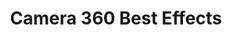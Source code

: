 ---
description: 很久没有推荐图片美化app了，这个效果众多，也没有全屏广告。
layout: post
results:
- primaryGenreName: Photo & Video
  version: '1.1'
  artworkUrl100: http://a780.phobos.apple.com/us/r30/Purple1/v4/92/4a/ca/924acac2-06cb-9574-ec57-ecb1027c5cc8/mzl.rpokosia.png
  trackViewUrl: https://itunes.apple.com/cn/app/camera-360-best-effects/id896664135?mt=8&uo=4
  artworkUrl60: http://a1185.phobos.apple.com/us/r30/Purple3/v4/0f/89/ab/0f89ab1c-554a-8743-2bfb-1158c50af522/icon57.png
  minimumOsVersion: '6.0'
  sellerName: Can DAGDELEN
  supportedDevices:
  - iPadMini
  - iPhone5
  - iPadThirdGen
  - iPadFourthGen4G
  - iPodTouchFifthGen
  - iPodTouchourthGen
  - iPhone4S
  - iPadMini4G
  - iPhone-3GS
  - iPhone5s
  - iPad23G
  - iPhone5c
  - iPhone4
  - iPadThirdGen4G
  - iPadFourthGen
  - iPad2Wifi
  genres:
  - 摄影与录像
  - 生活
  trackName: Camera 360 Best Effects
  description: "Camera 360 Best Effects has been developed by Aviary SDK which
    provides hundreds of filters, effects and enhancements options. You can
    share edited photos anywhere you like.\n\nFeatures included:\n+ One-tap
    auto enhance \n+ Gorgeous photo effects and frames\n+ Fun stickers\n+
    Color balance\n+ Crop, rotate, and straighten your photo\n+ Adjust brightness,
    contrast, color temperature, and saturation\n+ Sharpen and blur\n+ Color
    temperature (\"Warmth\")\n+ Color Splash\n+ Focus (Tilt Shift)\n+ Draw
    and add text\n+ Create your own memes\n+ Cosmetic tools: fix redeye, remove
    blemishes and whiten teeth."
  price: 0
  trackId: 896664135
  releaseDate: '2014-07-17T19:53:10Z'
  screenshotUrls:
  - http://a2.mzstatic.com/us/r30/Purple/v4/d0/2d/63/d02d63f3-b730-7441-2c93-749ee6677357/screen1136x1136.jpeg
  - http://a1.mzstatic.com/us/r30/Purple/v4/db/27/aa/db27aa8f-d64f-e16b-ae1e-b2fb25c047e6/screen1136x1136.jpeg
  - http://a2.mzstatic.com/us/r30/Purple6/v4/8d/8a/c8/8d8ac870-b5b0-28d1-e1d7-8bf58c77bae7/screen1136x1136.jpeg
  - http://a2.mzstatic.com/us/r30/Purple6/v4/93/58/5f/93585f59-5bd4-da30-f0ab-dadcdb93c720/screen1136x1136.jpeg
  - http://a4.mzstatic.com/us/r30/Purple/v4/d2/5b/e3/d25be3f3-747f-7d4b-7cd8-ac02642b60d3/screen1136x1136.jpeg
  artistViewUrl: https://itunes.apple.com/cn/artist/can-dagdelen/id896664138?uo=4
  primaryGenreId: 6008
  kind: software
  fileSizeBytes: '10211906'
  bundleId: app.smarteffects.Camera-360-Best-Effects
  releaseNotes: Added share page and take photo function.
  trackContentRating: 4+
  artistName: Can DAGDELEN
  trackCensoredName: Camera 360 Best Effects
  isGameCenterEnabled: false
  contentAdvisoryRating: 4+
  languageCodesISO2A:
  - EN
  features:
  - iosUniversal
  wrapperType: software
  artworkUrl512: http://a780.phobos.apple.com/us/r30/Purple1/v4/92/4a/ca/924acac2-06cb-9574-ec57-ecb1027c5cc8/mzl.rpokosia.png
  formattedPrice: 免费
  artistId: 896664138
  genreIds:
  - '6008'
  - '6012'
  currency: CNY
  ipadScreenshotUrls:
  - http://a5.mzstatic.com/us/r30/Purple4/v4/72/f8/22/72f82226-6b40-5939-390a-3d1d07c9cec8/screen480x480.jpeg
  - http://a5.mzstatic.com/us/r30/Purple2/v4/c9/ac/42/c9ac428a-8d7c-1be3-f37b-437e75d4fe4b/screen480x480.jpeg
  - http://a2.mzstatic.com/us/r30/Purple4/v4/81/44/f3/8144f348-4a56-acb3-1ab5-a333659caaed/screen480x480.jpeg
  - http://a3.mzstatic.com/us/r30/Purple4/v4/ce/33/80/ce338019-2c49-48ac-d07f-ba9ebd64aa62/screen480x480.jpeg
  - http://a5.mzstatic.com/us/r30/Purple4/v4/ef/ae/6c/efae6c46-302e-fed2-9c2b-ea12aa18940f/screen480x480.jpeg
category: 摄影与录像
tags: tag1
resultCount: 1
title: Camera 360 Best Effects

---